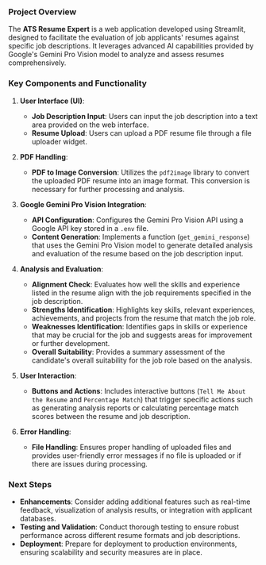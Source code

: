 
### Project Overview

The **ATS Resume Expert** is a web application developed using Streamlit, designed to facilitate the evaluation of job applicants' resumes against specific job descriptions. It leverages advanced AI capabilities provided by Google's Gemini Pro Vision model to analyze and assess resumes comprehensively.

### Key Components and Functionality

1. **User Interface (UI)**:
   - **Job Description Input**: Users can input the job description into a text area provided on the web interface.
   - **Resume Upload**: Users can upload a PDF resume file through a file uploader widget.

2. **PDF Handling**:
   - **PDF to Image Conversion**: Utilizes the `pdf2image` library to convert the uploaded PDF resume into an image format. This conversion is necessary for further processing and analysis.

3. **Google Gemini Pro Vision Integration**:
   - **API Configuration**: Configures the Gemini Pro Vision API using a Google API key stored in a `.env` file.
   - **Content Generation**: Implements a function (`get_gemini_response`) that uses the Gemini Pro Vision model to generate detailed analysis and evaluation of the resume based on the job description input.

4. **Analysis and Evaluation**:
   - **Alignment Check**: Evaluates how well the skills and experience listed in the resume align with the job requirements specified in the job description.
   - **Strengths Identification**: Highlights key skills, relevant experiences, achievements, and projects from the resume that match the job role.
   - **Weaknesses Identification**: Identifies gaps in skills or experience that may be crucial for the job and suggests areas for improvement or further development.
   - **Overall Suitability**: Provides a summary assessment of the candidate's overall suitability for the job role based on the analysis.

5. **User Interaction**:
   - **Buttons and Actions**: Includes interactive buttons (`Tell Me About the Resume` and `Percentage Match`) that trigger specific actions such as generating analysis reports or calculating percentage match scores between the resume and job description.

6. **Error Handling**:
   - **File Handling**: Ensures proper handling of uploaded files and provides user-friendly error messages if no file is uploaded or if there are issues during processing.

### Next Steps

- **Enhancements**: Consider adding additional features such as real-time feedback, visualization of analysis results, or integration with applicant databases.
- **Testing and Validation**: Conduct thorough testing to ensure robust performance across different resume formats and job descriptions.
- **Deployment**: Prepare for deployment to production environments, ensuring scalability and security measures are in place.

